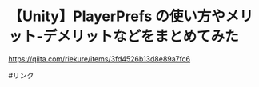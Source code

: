 # 【Unity】PlayerPrefs の使い方やメリット-デメリットなどをまとめてみた
https://qiita.com/riekure/items/3fd4526b13d8e89a7fc6

#リンク
